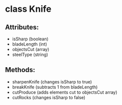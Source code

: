 # class Knife

## Attributes:

* isSharp (boolean)
* bladeLength (int)
* objectsCut (array)
* steelType (string)

## Methods:

* sharpenKnife (changes isSharp to true)
* breakKnife (subtracts 1 from bladeLength)
* cutProduce (adds elements cut to objectsCut array)
* cutRocks (changes isSharp to false)
